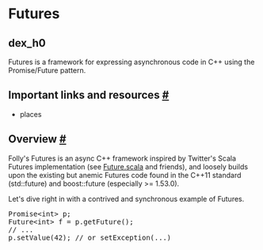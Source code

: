
<div class="dex_guide"><h1 class="dex_title">Futures</h1><section class="dex_document"><h1 class="dex_h0">dex_h0</h1><div class="dex_introduction">Futures is a framework for expressing asynchronous code in C++ using the Promise/Future pattern.</div><section class="dex_document_body"><h2 id="important-links-and-reso">Important links and resources <a href="#important-links-and-reso" class="headerLink">#</a></h2>

<ul>
<li>places</li>
</ul>

<h2 id="overview">Overview <a href="#overview" class="headerLink">#</a></h2>

<p>Folly&#039;s Futures is an async C++ framework inspired by Twitter&#039;s Scala Futures implementation (see <a href="https://github.com/twitter/util/blob/master/util-core/src/main/scala/com/twitter/util/Future.scala" target="_blank">Future.scala</a> and friends), and loosely builds upon the existing but anemic Futures code found in the C++11 standard (std::future) and boost::future (especially &gt;= 1.53.0).</p>

<p>Let&#039;s dive right in with a contrived and synchronous example of Futures.</p>

<div class="remarkup-code-block" data-code-lang="php"><pre class="remarkup-code"><span class="no">Promise</span><span class="o">&lt;</span><span class="no">int</span><span class="o">&gt;</span> <span class="no">p</span><span class="o">;</span>
<span class="no">Future</span><span class="o">&lt;</span><span class="no">int</span><span class="o">&gt;</span> <span class="no">f</span> <span class="o">=</span> <span class="no">p</span><span class="o">.</span><span class="nf" data-symbol-name="getFuture">getFuture</span><span class="o">();</span>
<span class="c">// ...</span>
<span class="no">p</span><span class="o">.</span><span class="nf" data-symbol-name="setValue">setValue</span><span class="o">(</span><span class="mi">42</span><span class="o">);</span> <span class="c">// or setException(...)</span>
</pre>
</div>
